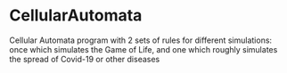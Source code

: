 # CellularAutomata
Cellular Automata program with 2 sets of rules for different simulations: once which simulates the Game of Life, and one which roughly simulates the spread of Covid-19 or other diseases
